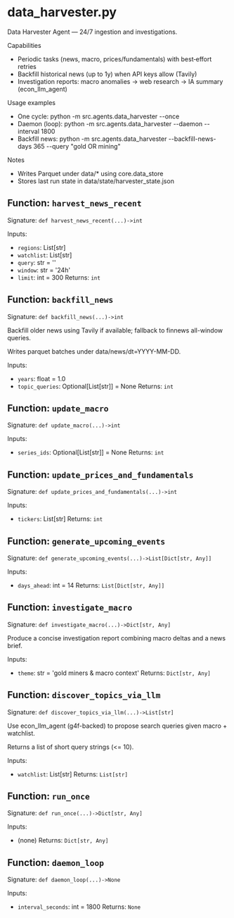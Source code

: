 # data_harvester.py

Data Harvester Agent — 24/7 ingestion and investigations.

Capabilities
- Periodic tasks (news, macro, prices/fundamentals) with best‑effort retries
- Backfill historical news (up to 1y) when API keys allow (Tavily)
- Investigation reports: macro anomalies → web research → IA summary (econ_llm_agent)

Usage examples
- One cycle:      python -m src.agents.data_harvester --once
- Daemon (loop):  python -m src.agents.data_harvester --daemon --interval 1800
- Backfill news:  python -m src.agents.data_harvester --backfill-news-days 365 --query "gold OR mining"

Notes
- Writes Parquet under data/* using core.data_store
- Stores last run state in data/state/harvester_state.json

## Function: `harvest_news_recent`

Signature: `def harvest_news_recent(...)->int`

Inputs:
- `regions`: List[str]
- `watchlist`: List[str]
- `query`: str = ''
- `window`: str = '24h'
- `limit`: int = 300
Returns: `int`

## Function: `backfill_news`

Signature: `def backfill_news(...)->int`

Backfill older news using Tavily if available; fallback to finnews all-window queries.

Writes parquet batches under data/news/dt=YYYY-MM-DD.

Inputs:
- `years`: float = 1.0
- `topic_queries`: Optional[List[str]] = None
Returns: `int`

## Function: `update_macro`

Signature: `def update_macro(...)->int`

Inputs:
- `series_ids`: Optional[List[str]] = None
Returns: `int`

## Function: `update_prices_and_fundamentals`

Signature: `def update_prices_and_fundamentals(...)->int`

Inputs:
- `tickers`: List[str]
Returns: `int`

## Function: `generate_upcoming_events`

Signature: `def generate_upcoming_events(...)->List[Dict[str, Any]]`

Inputs:
- `days_ahead`: int = 14
Returns: `List[Dict[str, Any]]`

## Function: `investigate_macro`

Signature: `def investigate_macro(...)->Dict[str, Any]`

Produce a concise investigation report combining macro deltas and a news brief.

Inputs:
- `theme`: str = 'gold miners & macro context'
Returns: `Dict[str, Any]`

## Function: `discover_topics_via_llm`

Signature: `def discover_topics_via_llm(...)->List[str]`

Use econ_llm_agent (g4f-backed) to propose search queries given macro + watchlist.

Returns a list of short query strings (<= 10).

Inputs:
- `watchlist`: List[str]
Returns: `List[str]`

## Function: `run_once`

Signature: `def run_once(...)->Dict[str, Any]`

Inputs:
- (none)
Returns: `Dict[str, Any]`

## Function: `daemon_loop`

Signature: `def daemon_loop(...)->None`

Inputs:
- `interval_seconds`: int = 1800
Returns: `None`
